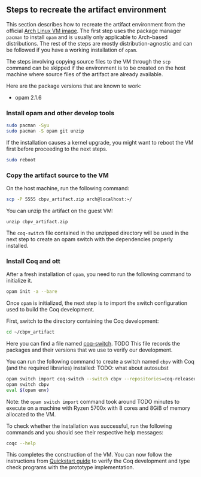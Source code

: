 ## Steps to recreate the artifact environment

This section describes how to recreate the artifact environment from
the official [Arch Linux VM image](https://gitlab.archlinux.org/archlinux/arch-boxes/).
The first step uses the package manager `pacman` to install `opam` and is usually only applicable to Arch-based
distributions. The rest of the steps are mostly distribution-agnostic
and can be followed if you have a working installation of `opam`.

The steps involving copying source files to the VM through the
`scp` command can be skipped if the environment is to be created on
the host machine where source files of the artifact are already
available.

Here are the package versions that are known to work:

- opam 2.1.6

### Install opam and other develop tools
```sh
sudo pacman -Syu
sudo pacman -S opam git unzip
```

If the installation causes a kernel upgrade, you might want to reboot
the VM first before proceeding to the next steps.

```sh
sudo reboot
```

### Copy the artifact source to the VM
On the host machine, run the following command:
```sh
scp -P 5555 cbpv_artifact.zip arch@localhost:~/
```

You can unzip the artifact on the guest VM:
```
unzip cbpv_artifact.zip
```

The `coq-switch` file contained in the unzipped directory will be
used in the next step to create an opam switch with the dependencies
properly installed.

### Install Coq and ott
After a fresh installation of `opam`, you need to run the
following command to initialize it.
```sh
opam init -a --bare
```

Once `opam` is initialized, the next step is to import the switch
configuration used to build the Coq development.

First, switch to the directory containing the Coq development:
```sh
cd ~/cbpv_artifact
```

Here you can find a file named
[coq-switch](coq-switch). TODO This file records the packages and their
versions that we use to verify our development.

You can run the following command to
create a switch named `cbpv` with Coq (and the required
libraries) installed: TODO: what about autosubst
```sh
opam switch import coq-switch --switch cbpv --repositories=coq-released=https://coq.inria.fr/opam/released,default=https://opam.ocaml.org
opam switch cbpv
eval $(opam env)
```
Note: the `opam switch import` command took around TODO minutes to
execute on a machine with Ryzen 5700x with 8 cores and 8GiB of memory allocated to the VM.

To check whether the installation was successful, run the following
commands and you should see their respective help messages:
```sh
coqc --help
```


This completes the construction of the VM. You can now follow the
instructions from [Quickstart guide](#quickstart-guide) to verify the
Coq development and type check programs with the prototype implementation.
